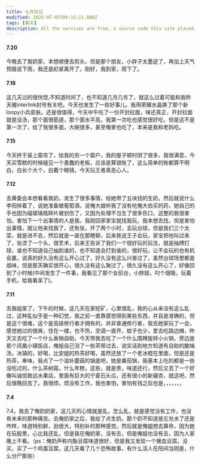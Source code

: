 ```yaml
---
title: 七月日记
modified: 2025-07-05T09:15:21.080Z
tags: [聊天]
description: All the services are free, a source code this site placed on github repository and intergration with netlify service, another service that you can use is github page for hosting your own static site.
---
```

#### 7.20
今晚去了我奶家，本想顺便去剪头，但是那个朋友，小胖子太墨迹了，再加上天气预报说下雨，我还是赶紧离开了，刚好，我到家，雨下了。
#### 7.18
这几天过的很恍惚,不知道时间了，也不知道几月几号了，就这么过着可能和我昨天被interlink封号有关吧。今天也发生了一些好事儿。我用荣耀水晶换了那个新loopy小兵皮肤。还是很值得，今天中午吃了一份开封拉面，味还真正，开封拉面就是没汤，那个面很筋道，那个面水平高，我第一次吃也感觉很好吃，但是这不是第一次了，给了我很多面，大碗很多，甚至俺爹也吃了，本来是我和老妈吃。
#### 7.15
今天终于装上窗帘了，给我的另一个窗户，我的屋子顿时阴了很多，我很满意，今天买雪糕的时候碰见一个愚蠢的老板，应该是算错账了，这么简单的账都算不明白，白长个大个，白戴个眼镜，今天玩王者真恶心人。
#### 7.12
去黄委会本想看看我奶，发生了很多事情，给她带了五块钱的生奶，然后就说什么李阳摔着了，说她准备做葡萄酒，说俺大娘听我了没有吃俺大伯买的药，她自己的手也因为碰玻璃瓶碎片被划伤了，又因为处理不当生了很多伤口，这整的我很害怕，害怕下一个出事情的人是我，我刚回家家宝就找我玩，我本想去找，但是害怕出事情，就让他来找我了，还有张，开了两个小时，去玩台球，但是我们三个太菜，就是进不去，然后就是一直在那瞎聊，后来我说王子会玩，家宝把他叫过来了，张烫了一个头，很艺术，后来王告诉了我们一个很好玩的玩法，就是抽牌打球，谁也不知道自己抽到谁的，也不知道会打到谁的，很好玩，让不会玩的也有机会赢，说真的好久没有这么开心过了，好久没有这么兴奋过了，虽然台球场里都是烟味，但是那天确实很开心，很久没有这么聚过了，很久没有这么开心了，好像回到了小时候(中间发生了一件事，我看见了那个女前台，小胖妞，叼个烟吸，玩着手机，给我看呆了)。
#### 7.11
去我姐家了，下午的时候，这几天在家挖矿，心里很乱，我的心从来没有这么乱过，这种乱似乎是一种幻觉，我之前一直靠感觉得到某些东西，并且是准确的，但是这个很难，这个是高级修行者才拥有的，并非普通修行者，我去她家玩了一会，感觉她过的很爽，住在一楼，也不热，空调一直开，蚊子也少，爱去吃路边摊，昨天又去吃了一个什么香锅自助，今天带我去吃了一个什么围辣旋转小火锅，旁边是那个凤凰小镇饭店，俺姐自己泡了一些茶带过去，说实话到地方知道有自助的酸梅汤，冰镇的，好喝，比安姐的热茶好喝，虽然还放了一个老冰棍在里面，但是还是热茶，串味，我点了一个滋补蘑菇的锅底吧，她是番茄锅，我基本上吃的都是一些没吃过的，什么茶树菇，什么年糕，这些，就是贵，味道还行，然后又去了一个好像叫诚信致远水果店，里面有巨大的宁夏石头瓜，还有很小的新疆杏，就这吧，然后很晚回去了。我很烦，烦没有工作，我也害怕，害怕有钱之后也是，，，，，，，
#### 7.4
7.4，我去了俺奶奶家，这几天的心情就是乱，怎么乱，就是感觉没有工作，也没有未来的那种痛苦。去俺奶家之后，我给了点生奶，那个奶不知道是忘兑水了还是咋样，味道特别鲜，劲很大，特别补的那种感觉。然后就是俺姐想去算命，因为她在玩股票，心比我还乱，但是我在俺奶家，没有去，但是俺姐也没有去，因为人家晚上不看。（ps：俺奶声称内酯豆腐味道很好，但是我又发现一个猪血豆腐，没买，买了一个鸡蛋豆腐，这几天看了几个恐怖故事，有什么活人在阳间当阴差，什么分尸那些）
